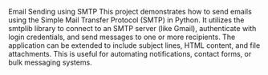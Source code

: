 Email Sending using SMTP
This project demonstrates how to send emails using the Simple Mail Transfer Protocol (SMTP) in Python. It utilizes the smtplib library to connect to an SMTP server (like Gmail), authenticate with login credentials, and send messages to one or more recipients. The application can be extended to include subject lines, HTML content, and file attachments. This is useful for automating notifications, contact forms, or bulk messaging systems.
